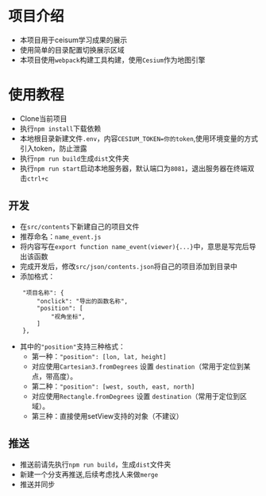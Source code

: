 # 项目介绍 #
- 本项目用于ceisum学习成果的展示
- 使用简单的目录配置切换展示区域
- 本项目使用`webpack`构建工具构建，使用`Cesium`作为地图引擎
# 使用教程 #
- Clone当前项目
- 执行`npm install`下载依赖
- 本地根目录新建文件`.env`，内容`CESIUM_TOKEN=你的token`,使用环境变量的方式引入token，防止泄露
- 执行`npm run build`生成`dist`文件夹
- 执行`npm run start`启动本地服务器，默认端口为`8081`，退出服务器在终端双击`ctrl+c`
## 开发 ##
- 在`src/contents`下新建自己的项目文件
- 推荐命名：`name_event.js`
- 将内容写在`export function name_event(viewer){...}`中，意思是写完后导出该函数
- 完成开发后，修改`src/json/contents.json`将自己的项目添加到目录中
- 添加格式：
```
    "项目名称": {
        "onclick": "导出的函数名称",
        "position": [
            "视角坐标",  
        ]
    },
```
- 其中的`"position"`支持三种格式：
    - 第一种：`"position": [lon, lat, height]`
    - 对应使用`Cartesian3.fromDegrees` 设置 `destination`（常用于定位到某点，带高度）。
    - 第二种：`"position": [west, south, east, north]`
    - 对应使用`Rectangle.fromDegrees` 设置 `destination`（常用于定位到区域）。
    - 第三种：直接使用setView支持的对象（不建议）
## 推送 ##
- 推送前请先执行`npm run build`，生成`dist`文件夹
- 新建一个分支再推送,后续考虑找人来做`merge`
- 推送并同步